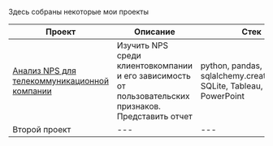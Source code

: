 Здесь собраны некоторые мои проекты

| Проект | Описание | Стек |
| --- | --- | --- |
| [Анализ NPS для телекоммуникационной компании](https://github.com/Sofya-Z/Sofya-Z/tree/main/My-DA-portfolio/NPS-for-telecom)| Изучить NPS среди клиентовкомпании и его зависимость от пользовательских признаков. Представить отчет | python, pandas, sqlalchemy.create_engine, SQLite, Tableau, PowerPoint  |
| Второй проект | --- | --- |
